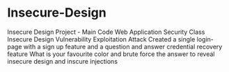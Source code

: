# Insecure-Design
Insecure Design Project - Main Code
Web Application Security Class
Insecure Design Vulnerability Exploitation Attack
Created a single login-page with a sign up feature and a question and answer credential recovery feature
What is your favourite color and brute force the answer to reveal insecure design and inscure injections
